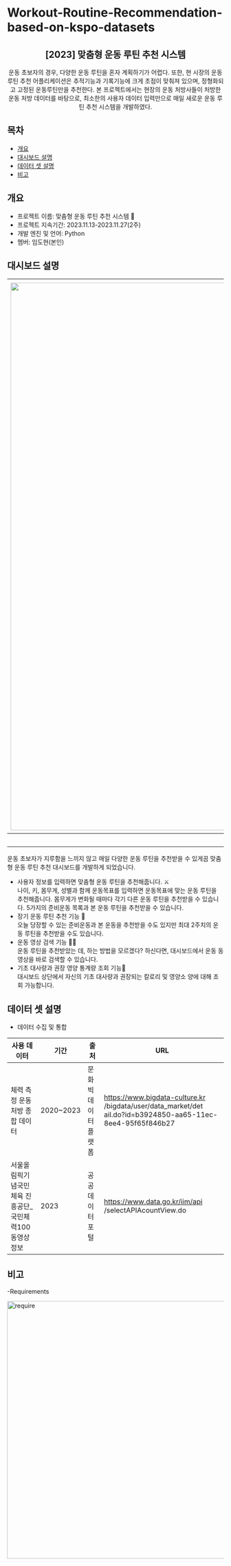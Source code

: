 # Workout-Routine-Recommendation-based-on-kspo-datasets
<div align="center">
<h2>[2023] 맞춤형 운동 루틴 추천 시스템</h2>
운동 초보자의 경우, 다양한 운동 루틴을 혼자 계획하기가 어렵다. 또한, 현 시장의 운동 루틴 추천 어플리케이션은 추적기능과 기록기능에 크게 초점이 맞춰져 있으며, 정형화되고 고정된 운동루틴만을 추천한다. 본 프로젝트에서는 현장의 운동 처방사들이 처방한 운동 처방 데이터를 바탕으로, 최소한의 사용자 데이터 입력만으로 매일 새로운 운동 루틴 추천 시스템을 개발하였다.
</div>

## 목차
  - [개요](#개요) 
  - [대시보드 설명](#대시보드-설명)
  - [데이터 셋 설명](#데이터-셋-설명)
  - [비고](#비고)

## 개요
- 프로젝트 이름: 맞춤형 운동 루틴 추천 시스템 🦾
- 프로젝트 지속기간: 2023.11.13-2023.11.27(2주)
- 개발 엔진 및 언어: Python
- 멤버: 임도현(본인)

## 대시보드 설명
|<img width="1271" alt="대시보드2" src="https://github.com/Dodobaksa/Workout-Routine-Recommendation/assets/97015589/d2fac85b-3660-4ad3-a8cc-636ab27c193b">|<img width="1278" alt="대시보드1" src="https://github.com/Dodobaksa/Workout-Routine-Recommendation/assets/97015589/53bce11a-d562-4146-b455-18083182257d">|
|:---:|:---:|
|대시보드 설명|사용자 정보 입력 시 화면|

운동 초보자가 지루함을 느끼지 않고 매일 다양한 운동 루틴을 추천받을 수 있게끔 맞춤형 운동 루틴 추천 대시보드를 개발하게 되었습니다.<br>
- 사용자 정보를 입력하면 맞춤형 운동 루틴을 추천해줍니다. ⚔️<br>
나이, 키, 몸무게, 성별과 함께 운동목표를 입력하면 운동목표에 맞는 운동 루틴을 추천해줍니다. 몸무게가 변화될 때마다 각기 다른 운동 루틴을 추천받을 수 있습니다. 5가지의 준비운동 목록과 본 운동 루틴을 추천받을 수 있습니다.
- 장기 운동 루틴 추천 기능 🎯<br>
오늘 당장할 수 있는 준비운동과 본 운동을 추천받을 수도 있지만 최대 2주치의 운동 루틴을 추천받을 수도 있습니다. 
- 운동 영상 검색 기능 🏄🏻<br>
운동 루틴을 추천받았는 데, 하는 방법을 모르겠다? 하신다면, 대시보드에서 운동 동영상을 바로 검색할 수 있습니다.
- 기초 대사량과 권장 영양 통계량 조회 기능👶<br>
대시보드 상단에서 자신의 기초 대사량과 권장되는 칼로리 및 영양소 양에 대해 조회 가능합니다.

## 데이터 셋 설명
- 데이터 수집 및 통합

|사용 데이터|기간|출처|URL|
|---|---|---|---|
|체력 측정 운동 처방 종 합 데이터|2020~2023|문화 빅데이터 플랫폼|https://www.bigdata-culture.kr /bigdata/user/data_market/det ail.do?id=b3924850-aa65-11ec- 8ee4-95f65f846b27|
|서울올림픽기념국민체육 진흥공단_국민체력100 동영상 정보|2023|공공 데이터 포털|https://www.data.go.kr/iim/api /selectAPIAcountView.do|

## 비고
-Requirements

<img width="598" alt="require" src="https://github.com/Dodobaksa/Workout-Routine-Recommendation/assets/97015589/96ef67bb-35e4-4ba6-b90b-6accf4d5a46e">
